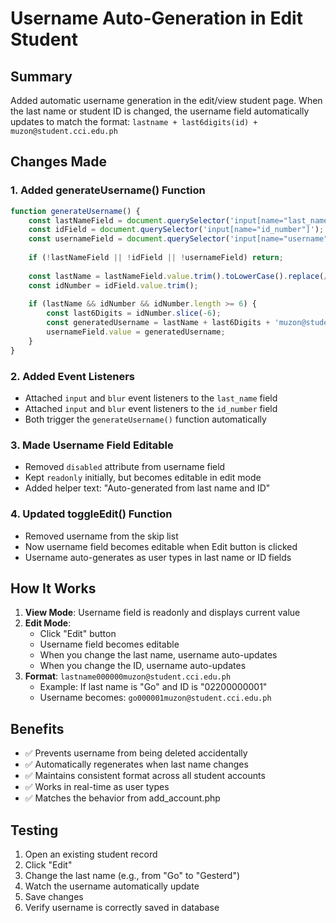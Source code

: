 # Username Auto-Generation in Edit Student

## Summary
Added automatic username generation in the edit/view student page. When the last name or student ID is changed, the username field automatically updates to match the format: `lastname + last6digits(id) + muzon@student.cci.edu.ph`

## Changes Made

### 1. Added generateUsername() Function
```javascript
function generateUsername() {
    const lastNameField = document.querySelector('input[name="last_name"]');
    const idField = document.querySelector('input[name="id_number"]');
    const usernameField = document.querySelector('input[name="username"]');
    
    if (!lastNameField || !idField || !usernameField) return;
    
    const lastName = lastNameField.value.trim().toLowerCase().replace(/\s+/g, '');
    const idNumber = idField.value.trim();
    
    if (lastName && idNumber && idNumber.length >= 6) {
        const last6Digits = idNumber.slice(-6);
        const generatedUsername = lastName + last6Digits + 'muzon@student.cci.edu.ph';
        usernameField.value = generatedUsername;
    }
}
```

### 2. Added Event Listeners
- Attached `input` and `blur` event listeners to the `last_name` field
- Attached `input` and `blur` event listeners to the `id_number` field
- Both trigger the `generateUsername()` function automatically

### 3. Made Username Field Editable
- Removed `disabled` attribute from username field
- Kept `readonly` initially, but becomes editable in edit mode
- Added helper text: "Auto-generated from last name and ID"

### 4. Updated toggleEdit() Function
- Removed username from the skip list
- Now username field becomes editable when Edit button is clicked
- Username auto-generates as user types in last name or ID fields

## How It Works

1. **View Mode**: Username field is readonly and displays current value
2. **Edit Mode**: 
   - Click "Edit" button
   - Username field becomes editable
   - When you change the last name, username auto-updates
   - When you change the ID, username auto-updates
3. **Format**: `lastname000000muzon@student.cci.edu.ph`
   - Example: If last name is "Go" and ID is "02200000001"
   - Username becomes: `go000001muzon@student.cci.edu.ph`

## Benefits
- ✅ Prevents username from being deleted accidentally
- ✅ Automatically regenerates when last name changes
- ✅ Maintains consistent format across all student accounts
- ✅ Works in real-time as user types
- ✅ Matches the behavior from add_account.php

## Testing
1. Open an existing student record
2. Click "Edit"
3. Change the last name (e.g., from "Go" to "Gesterd")
4. Watch the username automatically update
5. Save changes
6. Verify username is correctly saved in database
